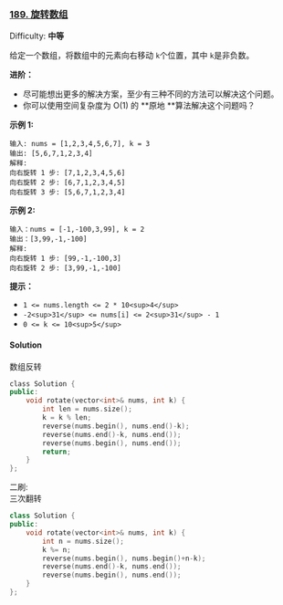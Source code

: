 ### [189\. 旋转数组](https://leetcode-cn.com/problems/rotate-array/)

Difficulty: **中等**


给定一个数组，将数组中的元素向右移动 `k`个位置，其中 `k`是非负数。

**进阶：**

*   尽可能想出更多的解决方案，至少有三种不同的方法可以解决这个问题。
*   你可以使用空间复杂度为 O(1) 的 **原地 **算法解决这个问题吗？

**示例 1:**

```
输入: nums = [1,2,3,4,5,6,7], k = 3
输出: [5,6,7,1,2,3,4]
解释:
向右旋转 1 步: [7,1,2,3,4,5,6]
向右旋转 2 步: [6,7,1,2,3,4,5]
向右旋转 3 步: [5,6,7,1,2,3,4]
```

**示例 2:**

```
输入：nums = [-1,-100,3,99], k = 2
输出：[3,99,-1,-100]
解释: 
向右旋转 1 步: [99,-1,-100,3]
向右旋转 2 步: [3,99,-1,-100]
```

**提示：**

*   `1 <= nums.length <= 2 * 10<sup>4</sup>`
*   `-2<sup>31</sup> <= nums[i] <= 2<sup>31</sup> - 1`
*   `0 <= k <= 10<sup>5</sup>`


#### Solution

数组反转

```cpp
​class Solution {
public:
    void rotate(vector<int>& nums, int k) {
        int len = nums.size();
        k = k % len;
        reverse(nums.begin(), nums.end()-k);
        reverse(nums.end()-k, nums.end());
        reverse(nums.begin(), nums.end());
        return;
    }
};
```

二刷:  
三次翻转
```cpp
class Solution {
public:
    void rotate(vector<int>& nums, int k) {
        int n = nums.size();
        k %= n;
        reverse(nums.begin(), nums.begin()+n-k);
        reverse(nums.end()-k, nums.end());
        reverse(nums.begin(), nums.end());
    }
};
```